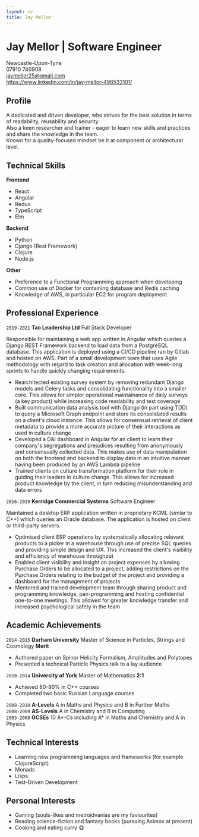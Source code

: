 ```yaml
---
layout: cv
title: Jay Mellor
---
```

# Jay Mellor | Software Engineer

Newcastle-Upon-Tyne  
07910 740908  
jaymellor25@gmail.com  
https://www.linkedin.com/in/jay-mellor-496533101/


## Profile
A dedicated and driven developer, who strives for the best solution in terms of readability, reusability and security.  
Also a keen researcher and trainer - eager to learn new skills and practices and share the knowledge in the team.  
Known for a quality-focused mindset be it at component or architectural level.

## Technical Skills

**Frontend**
- React
- Angular
- Redux
- TypeScript
- Elm

**Backend**
- Python
- Django (Rest Framework)
- Clojure
- Node.js

**Other**
- Preference to a Functional Programming approach when developing
- Common use of Docker for containing database and Redis caching
- Knowledge of AWS, in particular EC2 for program deployment


## Professional Experience

`2019-2021`
**Tao Leadership Ltd** Full Stack Developer

Responsible for maintaining a web app written in Angular which queries a Django REST Framework backend to load data from a PostgreSQL database. This application is deployed using a CI/CD pipeline ran by Gitlab and hosted on AWS. Part of a small development team that uses Agile methodology with regard to task creation and allocation with week-long sprints to handle quickly changing requirements.

- Rearchitected existing survey system by removing redundant Django models and Celery tasks and consolidating functionality into a smaller core. This allows for simpler operational maintainance of daily surveys (a key product) while increasing code readability and test coverage
- Built communication data analysis tool with Django (in part using TDD) to query a Microsoft Graph endpoint and store its consolidated results on a client's cloud instance. This allows for consensual retrieval of client metadata to provide a more accurate picture of their interactions as used in culture change
- Developed a D&I dashboard in Angular for an client to learn their company's segregations and prejudices resulting from anonymously and consensually collected data. This makes use of data manipulation on both the frontend and backend to display data in an intuitive manner having been produced by an AWS Lambda pipeline
- Trained clients on culture transformation platform for their role in guiding their leaders in culture change. This allows for increased product knowledge by the client, in turn reducing misunderstanding and data errors

`2016-2019`
**Kerridge Commercial Systems** Software Engineer

Maintained a desktop ERP application written in proprietary KCML (simlar to C++) which queries an Oracle database. The application is hosted on client or third-party servers.

- Optimised client ERP operations by systematically allocating relevant products to a picker in a warehouse through use of precise SQL queries and providing simple design and UX. This increased the client's visibility and efficiency of warehouse throughput
- Enabled client visibility and insight on project expenses by allowing Purchase Orders to be allocated to a project, adding restrictions on the Purchase Orders relating to the budget of the project and providing a dashboard for the management of projects
- Mentored and trained development team through sharing product and programming knowledge, pair-programming and hosting confidential one-to-one meetings. This allowed for greater knowledge transfer and increased psychological safety in the team

## Academic Achievements

`2014-2015`
**Durham University** Master of Science in Particles, Strings and Cosmology **Merit**  
- Authored paper on Spinor Helicity Formalism, Amplitudes and Polytopes
- Presented a technical Particle Physics talk to a lay audience

`2010-2014`
**University of York** Master of Mathematics **2:1**  
- Achieved 80-90% in C++ courses
- Completed two basic Russian Language courses

`2008-2010` **A-Levels** A in Maths and Physics and B in Further Maths  
`2008-2009` **AS-Levels** A in Chemistry and B in Computing  
`2003-2008` **GCSEs** 10 A\*-Cs including A\* in Maths and Chemistry and A in Physics

## Technical Interests
- Learning new programming languages and frameworks (for example ClojureScript)
- Monads
- Lisps
- Test-Driven Development

## Personal Interests
- Gaming (souls-likes and metroidvanias are my faviourites)
- Reading science-fiction and fantasy books (pursuing Asimov at present)
- Cooking and eating curry 😋


